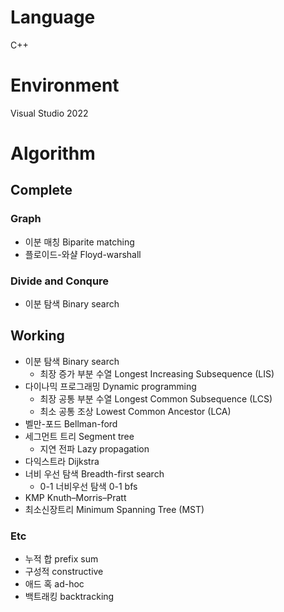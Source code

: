 # Language
C++

# Environment
Visual Studio 2022

# Algorithm
## Complete
### Graph
- 이분 매칭 Biparite matching
- 플로이드-와샬 Floyd-warshall
### Divide and Conqure
- 이분 탐색 Binary search

## Working
- 이분 탐색 Binary search
  - 최장 증가 부분 수열 Longest Increasing Subsequence (LIS)
- 다이나믹 프로그래밍 Dynamic programming
  - 최장 공통 부분 수열 Longest Common Subsequence (LCS)
  - 최소 공통 조상 Lowest Common Ancestor (LCA)
- 벨만-포드 Bellman-ford
- 세그먼트 트리 Segment tree
  - 지연 전파 Lazy propagation
- 다익스트라 Dijkstra
- 너비 우선 탐색 Breadth-first search
   - 0-1 너비우선 탐색 0-1 bfs
- KMP Knuth–Morris–Pratt
- 최소신장트리 Minimum Spanning Tree (MST)

### Etc
- 누적 합 prefix sum
- 구성적 constructive
- 애드 혹 ad-hoc
- 백트래킹 backtracking